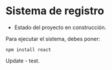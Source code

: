 <h1>Sistema de registro</h1>

- Estado del proyecto en construcción.

Para ejecutar el sistema, debes poner:

```npm install react```

Update - test.
